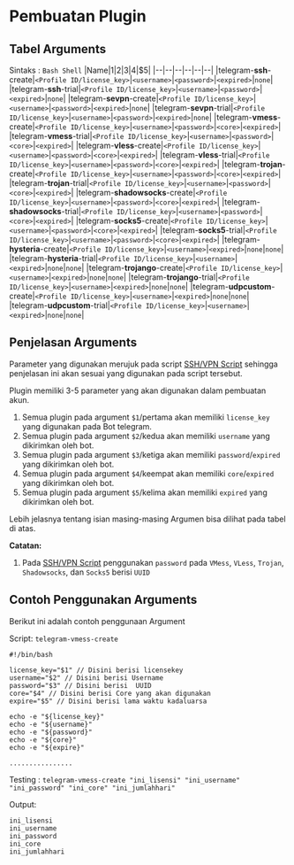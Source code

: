 
# Pembuatan Plugin

## Tabel Arguments
Sintaks : `Bash Shell`
|Name|$1|$2|$3|$4|$5|
|--|--|--|--|--|--|
|telegram-**ssh**-create|`<Profile ID/license_key>`|`<username>`|`<password>`|`<expired>`|`none`|
|telegram-**ssh**-trial|`<Profile ID/license_key>`|`<username>`|`<password>`|`<expired>`|`none`|
|telegram-**sevpn**-create|`<Profile ID/license_key>`|`<username>`|`<password>`|`<expired>`|`none`|
|telegram-**sevpn**-trial|`<Profile ID/license_key>`|`<username>`|`<password>`|`<expired>`|`none`|
|telegram-**vmess**-create|`<Profile ID/license_key>`|`<username>`|`<password>`|`<core>`|`<expired>`|
|telegram-**vmess**-trial|`<Profile ID/license_key>`|`<username>`|`<password>`|`<core>`|`<expired>`|
|telegram-**vless**-create|`<Profile ID/license_key>`|`<username>`|`<password>`|`<core>`|`<expired>`|
|telegram-**vless**-trial|`<Profile ID/license_key>`|`<username>`|`<password>`|`<core>`|`<expired>`|
|telegram-**trojan**-create|`<Profile ID/license_key>`|`<username>`|`<password>`|`<core>`|`<expired>`|
|telegram-**trojan**-trial|`<Profile ID/license_key>`|`<username>`|`<password>`|`<core>`|`<expired>`|
|telegram-**shadowsocks**-create|`<Profile ID/license_key>`|`<username>`|`<password>`|`<core>`|`<expired>`|
|telegram-**shadowsocks**-trial|`<Profile ID/license_key>`|`<username>`|`<password>`|`<core>`|`<expired>`|
|telegram-**socks5**-create|`<Profile ID/license_key>`|`<username>`|`<password>`|`<core>`|`<expired>`|
|telegram-**socks5**-trial|`<Profile ID/license_key>`|`<username>`|`<password>`|`<core>`|`<expired>`|
|telegram-**hysteria**-create|`<Profile ID/license_key>`|`<username>`|`<expired>`|`none`|`none`|
|telegram-**hysteria**-trial|`<Profile ID/license_key>`|`<username>`|`<expired>`|`none`|`none`|
|telegram-**trojango**-create|`<Profile ID/license_key>`|`<username>`|`<expired>`|`none`|`none`|
|telegram-**trojango**-trial|`<Profile ID/license_key>`|`<username>`|`<expired>`|`none`|`none`|
|telegram-**udpcustom**-create|`<Profile ID/license_key>`|`<username>`|`<expired>`|`none`|`none`|
|telegram-**udpcustom**-trial|`<Profile ID/license_key>`|`<username>`|`<expired>`|`none`|`none`|

## Penjelasan Arguments

Parameter yang digunakan merujuk pada script [SSH/VPN Script](https://github.com/GegeDesembri/sshvpn-script) sehingga penjelasan ini akan sesuai yang digunakan pada script tersebut.

Plugin memiliki 3-5 parameter yang akan digunakan dalam pembuatan akun.

1. Semua plugin pada argument `$1`/pertama akan memiliki `license_key` yang digunakan pada Bot telegram.
2. Semua plugin pada argument `$2`/kedua akan memiliki `username` yang dikirimkan oleh bot.
3. Semua plugin pada argument `$3`/ketiga akan memiliki `password`/`expired` yang dikirimkan oleh bot.
4. Semua plugin pada argument `$4`/keempat akan memiliki `core`/`expired` yang dikirimkan oleh bot.
5. Semua plugin pada argument `$5`/kelima akan memiliki `expired` yang dikirimkan oleh bot.

Lebih jelasnya tentang isian masing-masing Argumen bisa dilihat pada tabel di atas.

**Catatan:**

1. Pada [SSH/VPN Script](https://github.com/GegeDesembri/sshvpn-script) penggunakan `password` pada `VMess`, `VLess`, `Trojan`, `Shadowsocks`, dan `Socks5` berisi `UUID`

## Contoh Penggunakan Arguments

Berikut ini adalah contoh penggunaan Argument

Script: `telegram-vmess-create`
```shell
#!/bin/bash

license_key="$1" // Disini berisi licensekey
username="$2" // Disini berisi Username
password="$3" // Disini berisi  UUID
core="$4" // Disini berisi Core yang akan digunakan
expire="$5" // Disini berisi lama waktu kadaluarsa

echo -e "${license_key}"
echo -e "${username}"
echo -e "${password}"
echo -e "${core}"
echo -e "${expire}"

................
```
Testing : `telegram-vmess-create "ini_lisensi" "ini_username" "ini_password" "ini_core" "ini_jumlahhari"`

Output:
```text
ini_lisensi
ini_username
ini_password
ini_core
ini_jumlahhari
```

